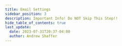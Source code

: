 ```yaml
---
title: Email Settings
sidebar_position: 3
description: Important Info! Do NOT Skip This Step!!
hide_table_of_contents: true
last_update:
  date: 2023-07-31T20:37-04:00
  author: Andrew Shaffer
---
```

